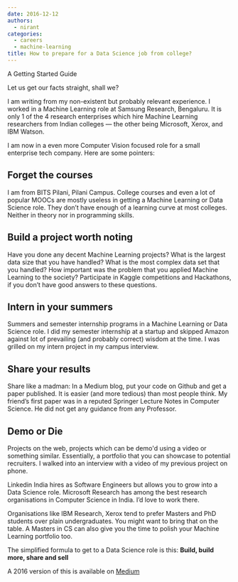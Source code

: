 ```yaml
---
date: 2016-12-12
authors:
  - nirant
categories:
  - careers
  - machine-learning
title: How to prepare for a Data Science job from college?
---
```


A Getting Started Guide

Let us get our facts straight, shall we?

I am writing from my non-existent but probably relevant experience. I worked in a Machine Learning role at Samsung Research, Bengaluru. It is only 1 of the 4 research enterprises which hire Machine Learning researchers from Indian colleges — the other being Microsoft, Xerox, and IBM Watson.

I am now in a even more Computer Vision focused role for a small enterprise tech company. Here are some pointers:

## Forget the courses
I am from BITS Pilani, Pilani Campus. College courses and even a lot of popular MOOCs are mostly useless in getting a Machine Learning or Data Science role. They don’t have enough of a learning curve at most colleges. Neither in theory nor in programming skills.

## Build a project worth noting
Have you done any decent Machine Learning projects? What is the largest data size that you have handled? What is the most complex data set that you handled? How important was the problem that you applied Machine Learning to the society? Participate in Kaggle competitions and Hackathons, if you don’t have good answers to these questions.

## Intern in your summers
Summers and semester internship programs in a Machine Learning or Data Science role. I did my semester internship at a startup and skipped Amazon against lot of prevailing (and probably correct) wisdom at the time. I was grilled on my intern project in my campus interview.

## Share your results
Share like a madman: In a Medium blog, put your code on Github and get a paper published. It is easier (and more tedious) than most people think. My friend’s first paper was in a reputed Springer Lecture Notes in Computer Science. He did not get any guidance from any Professor.

## Demo or Die 
Projects on the web, projects which can be demo'd using a video or something similar. Essentially, a portfolio that you can showcase to potential recruiters. I walked into an interview with a video of my previous project on phone.

Linkedin India hires as Software Engineers but allows you to grow into a Data Science role. Microsoft Research has among the best research organisations in Computer Science in India. I’d love to work there.

Organisations like IBM Research, Xerox tend to prefer Masters and PhD students over plain undergraduates. You might want to bring that on the table. A Masters in CS can also give you the time to polish your Machine Learning portfolio too.

The simplified formula to get to a Data Science role is this:
**Build, build more, share and sell**

A 2016 version of this is available on [Medium](https://medium.com/@NirantK/how-to-prepare-for-a-data-science-job-from-college-4d77c8f1e91e?source=nirantk.com)